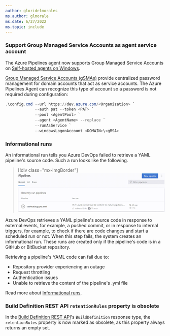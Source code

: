 ```yaml
---
author: gloridelmorales
ms.author: glmorale
ms.date: 6/27/2022
ms.topic: include
---
```


### Support Group Managed Service Accounts as agent service account

The Azure Pipelines agent now supports Group Managed Service Accounts on [Self-hosted agents on Windows](/azure/devops/pipelines/agents/v2-windows?view=azure-devops&preserve-view=true).

[Group Managed Service Accounts (gSMAs)](https://aka.ms/gmsa) provide centralized password management for domain accounts that act as service accounts. The Azure Pipelines Agent can recognize this type of account so a password is not required during configuration:

```PowerShell
.\config.cmd --url https://dev.azure.com/<Organization> `
             --auth pat --token <PAT> `
             --pool <AgentPool> `
             --agent <AgentName> --replace `
             --runAsService `
             --windowsLogonAccount <DOMAIN>\<gMSA>
```
### Informational runs

An informational run tells you Azure DevOps failed to retrieve a YAML pipeline's source code. Such a run looks like the following.

  > [!div class="mx-imgBorder"]
  > ![Recently run pipelines](../../media/205-pipelines-01.png)

Azure DevOps retrieves a YAML pipeline's source code in response to external events, for example, a pushed commit, or in response to internal triggers, for example, to check if there are code changes and start a scheduled run or not. When this step fails, the system creates an informational run. These runs are created only if the pipeline's code is in a GitHub or BitBucket repository.

Retrieving a pipeline's YAML code can fail due to:

* Repository provider experiencing an outage
* Request throttling
* Authentication issues
* Unable to retrieve the content of the pipeline's .yml file

Read more about [Informational runs](/azure/devops/pipelines/process/information-run?view=azure-devops&preserve-view=true).

### Build Definition REST API `retentionRules` property is obsolete

In the [Build Definition REST API](/rest/api/azure/devops/build/builds/get)'s `BuildDefinition` response type, the `retentionRules` property is now marked as obsolete, as this property always returns an empty set.
